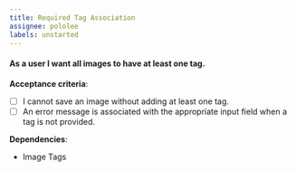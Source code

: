 ```yaml
---
title: Required Tag Association
assignee: pololee
labels: unstarted
---
```


#### As a user I want all images to have at least one tag.

__Acceptance criteria__:
- [ ] I cannot save an image without adding at least one tag.
- [ ] An error message is associated with the appropriate input field when a
  tag is not provided.

__Dependencies__:
- Image Tags
